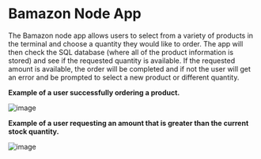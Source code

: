 # Bamazon Node App

The Bamazon node app allows users to select from a variety of products in the terminal and choose a quantity they would like to order. The app will then check the SQL database (where all of the product information is stored) and see if the requested quantity is available. If the requested amount is available, the order will be completed and if not the user will get an error and be prompted to select a new product or different quantity. 

**Example of a user successfully ordering a product.**

![image](https://user-images.githubusercontent.com/49291154/62585284-193bf900-b886-11e9-93b7-aa336583aebb.png)



**Example of a user requesting an amount that is greater than the current stock quantity.**

![image](https://user-images.githubusercontent.com/49291154/62585302-2fe25000-b886-11e9-87ad-39dba870e820.png)
